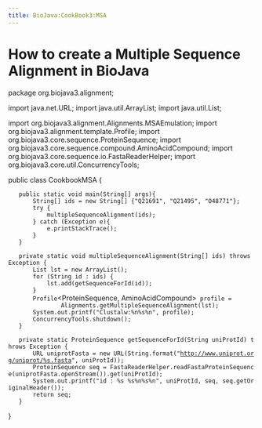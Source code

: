 ```yaml
---
title: BioJava:CookBook3:MSA
---
```


How to create a Multiple Sequence Alignment in BioJava
======================================================

<java>

package org.biojava3.alignment;

import java.net.URL; import java.util.ArrayList; import java.util.List;

import org.biojava3.alignment.Alignments.MSAEmulation; import
org.biojava3.alignment.template.Profile; import
org.biojava3.core.sequence.ProteinSequence; import
org.biojava3.core.sequence.compound.AminoAcidCompound; import
org.biojava3.core.sequence.io.FastaReaderHelper; import
org.biojava3.core.util.ConcurrencyTools;

public class CookbookMSA {

`   public static void main(String[] args){`  
`       String[] ids = new String[] {"Q21691", "Q21495", "O48771"};`  
`       try {`  
`           multipleSequenceAlignment(ids);`  
`       } catch (Exception e){`  
`           e.printStackTrace();`  
`       }`  
`   }`

`   private static void multipleSequenceAlignment(String[] ids) throws Exception {`  
`       List`<ProteinSequence>` lst = new ArrayList`<ProteinSequence>`();`  
`       for (String id : ids) {`  
`           lst.add(getSequenceForId(id));`  
`       }`  
`       Profile`<ProteinSequence, AminoAcidCompound>` profile =`  
`               Alignments.getMultipleSequenceAlignment(lst);`  
`       System.out.printf("Clustalw:%n%s%n", profile);`  
`       ConcurrencyTools.shutdown();`  
`   }`

`   private static ProteinSequence getSequenceForId(String uniProtId) throws Exception {`  
`       URL uniprotFasta = new URL(String.format("`[`http://www.uniprot.org/uniprot/%s.fasta`](http://www.uniprot.org/uniprot/%s.fasta)`", uniProtId));`  
`       ProteinSequence seq = FastaReaderHelper.readFastaProteinSequence(uniprotFasta.openStream()).get(uniProtId);`  
`       System.out.printf("id : %s %s%n%s%n", uniProtId, seq, seq.getOriginalHeader());`  
`       return seq;`  
`   }`

}

</java>

